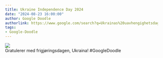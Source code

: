 ```yaml
---
title: Ukraine Independence Day 2024
date: "2024-08-23 16:00:00"
author: Google Doodle
authorlink: https://www.google.com/search?q=Ukrainas%20uavhengighetsdag
tags:
- Google-Doodle
---
```

<img src="https://www.google.com/logos/doodles/2024/ukraine-independence-day-2024-6753651837110277-law.gif" referrerpolicy="no-referrer"><br>Gratulerer med frigjøringsdagen, Ukraina! #GoogleDoodle